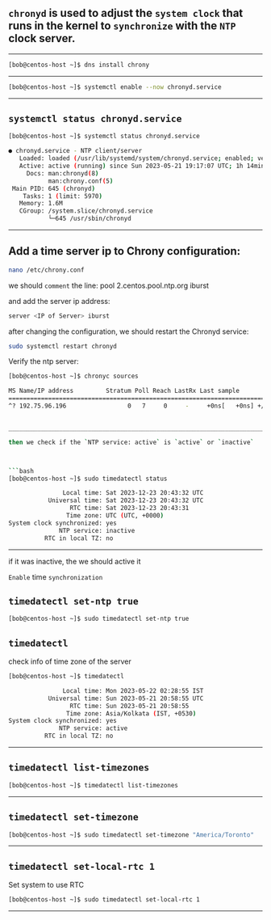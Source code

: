 

## `chronyd` is used to adjust the `system clock` that runs in the kernel to `synchronize` with the `NTP` clock server.

________________________________________________________________________________________________







```bash
[bob@centos-host ~]$ dns install chrony
```

________________________________________________________________________________________________






```bash
[bob@centos-host ~]$ systemctl enable --now chronyd.service
```

________________________________________________________________________________________________


## `systemctl status chronyd.service`


```bash
[bob@centos-host ~]$ systemctl status chronyd.service

● chronyd.service - NTP client/server
   Loaded: loaded (/usr/lib/systemd/system/chronyd.service; enabled; vendor preset: enab>
   Active: active (running) since Sun 2023-05-21 19:17:07 UTC; 1h 14min ago
     Docs: man:chronyd(8)
           man:chrony.conf(5)
 Main PID: 645 (chronyd)
    Tasks: 1 (limit: 5970)
   Memory: 1.6M
   CGroup: /system.slice/chronyd.service
           └─645 /usr/sbin/chronyd
```

________________________________________________________________________________________________





## Add a time server ip to Chrony configuration:

```bash
nano /etc/chrony.conf
```

we should `comment` the line: pool 2.centos.pool.ntp.org iburst

and add the server ip address:


```bash
server <IP of Server> iburst
```

after changing the configuration, we should restart the Chronyd service:


```bash
sudo systemctl restart chronyd
```


Verify the ntp server:



```bash
[bob@centos-host ~]$ chronyc sources

MS Name/IP address         Stratum Poll Reach LastRx Last sample               
===============================================================================
^? 192.75.96.196                 0   7     0     -     +0ns[   +0ns] +/-    0ns```


________________________________________________________________________________________________

then we check if the `NTP service: active` is `active` or `inactive`



```bash
[bob@centos-host ~]$ sudo timedatectl status

               Local time: Sat 2023-12-23 20:43:32 UTC
           Universal time: Sat 2023-12-23 20:43:32 UTC
                 RTC time: Sat 2023-12-23 20:43:31
                Time zone: UTC (UTC, +0000)
System clock synchronized: yes
              NTP service: inactive
          RTC in local TZ: no
```

________________________________________________________________________________________________


if it was inactive, the we should active it


`Enable` time `synchronization` 

## `timedatectl set-ntp true`

```bash
[bob@centos-host ~]$ sudo timedatectl set-ntp true
```



## `timedatectl`

check info of time zone  of the server

```bash
[bob@centos-host ~]$ timedatectl

               Local time: Mon 2023-05-22 02:28:55 IST
           Universal time: Sun 2023-05-21 20:58:55 UTC
                 RTC time: Sun 2023-05-21 20:58:55
                Time zone: Asia/Kolkata (IST, +0530)
System clock synchronized: yes
              NTP service: active
          RTC in local TZ: no
```


________________________________________________________________________________________________


## `timedatectl list-timezones`


```bash
[bob@centos-host ~]$ timedatectl list-timezones 
```

________________________________________________________________________________________________



## `timedatectl set-timezone`

```bash
[bob@centos-host ~]$ sudo timedatectl set-timezone "America/Toronto"
```


________________________________________________________________________________________________


## `timedatectl set-local-rtc 1`

Set system to use RTC

```bash
[bob@centos-host ~]$ sudo timedatectl set-local-rtc 1
```

________________________________________________________________________________________________
